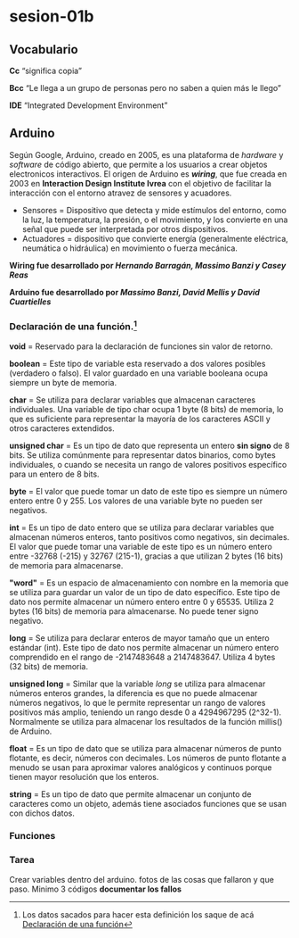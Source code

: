 # sesion-01b

## Vocabulario

 **Cc**
“significa copia”

 **Bcc**
“Le llega a un grupo de personas pero no saben a quien más le llego”

 **IDE**
“Integrated Development Environment”

## Arduino

Según Google, Arduino, creado en 2005, es una plataforma de *hardware* y *software* de código abierto, que permite a los usuarios a crear objetos electronicos interactivos.
El origen de Arduino es ***wiring***, que fue creada en 2003 en **Interaction Design Institute Ivrea** con el objetivo de facilitar la interacción con el entorno atravez de sensores y acuadores.

- Sensores = Dispositivo que detecta y mide estímulos del entorno, como la luz, la temperatura, la presión, o el movimiento, y los convierte en una señal que puede ser interpretada por otros dispositivos.
- Actuadores = dispositivo que convierte energía (generalmente eléctrica, neumática o hidráulica) en movimiento o fuerza mecánica.

**Wiring fue desarrollado por *Hernando Barragán, Massimo Banzi y Casey Reas***

**Arduino fue desarrollado por *Massimo Banzi, David Mellis y David Cuartielles***

### Declaración de una función.[^1]

**void** = Reservado para la declaración de funciones sin valor de retorno.

**boolean** = Este tipo de variable esta reservado a dos valores posibles (verdadero o falso).
El valor guardado en una variable booleana ocupa siempre un byte de memoria.

**char** = Se utiliza para declarar variables que almacenan caracteres individuales. Una variable de tipo char ocupa 1 byte (8 bits) de memoria, lo que es suficiente para representar la mayoría de los caracteres ASCII y otros caracteres extendidos.

**unsigned char** = Es un tipo de dato que representa un entero **sin signo** de 8 bits. Se utiliza comúnmente para representar datos binarios, como bytes individuales, o cuando se necesita un rango de valores positivos específico para un entero de 8 bits.

**byte** = El valor que puede tomar un dato de este tipo es siempre un número entero entre 0 y 255. Los valores de una variable byte no pueden ser negativos.

**int** = Es un tipo de dato entero que se utiliza para declarar variables que almacenan números enteros, tanto positivos como negativos, sin decimales. El valor que puede tomar una variable de este tipo es un número entero entre -32768 (-215) y 32767 (215-1), gracias a que utilizan 2 bytes (16 bits) de memoria para almacenarse.

**"word"** = Es un espacio de almacenamiento con nombre en la memoria que se utiliza para guardar un valor de un tipo de dato específico. Este tipo de dato nos permite almacenar un número entero entre 0 y 65535. Utiliza 2 bytes (16 bits) de memoria para almacenarse. No puede tener signo negativo.

**long** = Se utiliza para declarar enteros de mayor tamaño que un entero estándar (int). Este tipo de dato nos permite almacenar un número entero comprendido en el rango de -2147483648 a 2147483647. Utiliza 4 bytes (32 bits) de memoria.

**unsigned long** = Similar que la variable *long* se utiliza para almacenar números enteros grandes, la diferencia es que no puede almacenar números negativos, lo que le permite representar un rango de valores positivos más amplio, teniendo un rango desde 0 a 4294967295 (2^32-1). Normalmente se utiliza para almacenar los resultados de la función millis() de Arduino.

**float** = Es un tipo de dato que se utiliza para almacenar números de punto flotante, es decir, números con decimales. Los números de punto flotante a menudo se usan para aproximar valores analógicos y continuos porque tienen mayor resolución que los enteros.

**string** = Es un tipo de dato que permite almacenar un conjunto de caracteres como un objeto, además tiene asociados funciones que se usan con dichos datos.

### Funciones

### Tarea

Crear variables dentro del arduino. fotos de las cosas que fallaron y que paso.
Minimo 3 códigos
**documentar los fallos**

[^1]: Los datos sacados para hacer esta definición los saque de acá [Declaración de una función](https://eloctavobit.com/lenguaje-programacion-para-arduino/tipos-de-variables)
